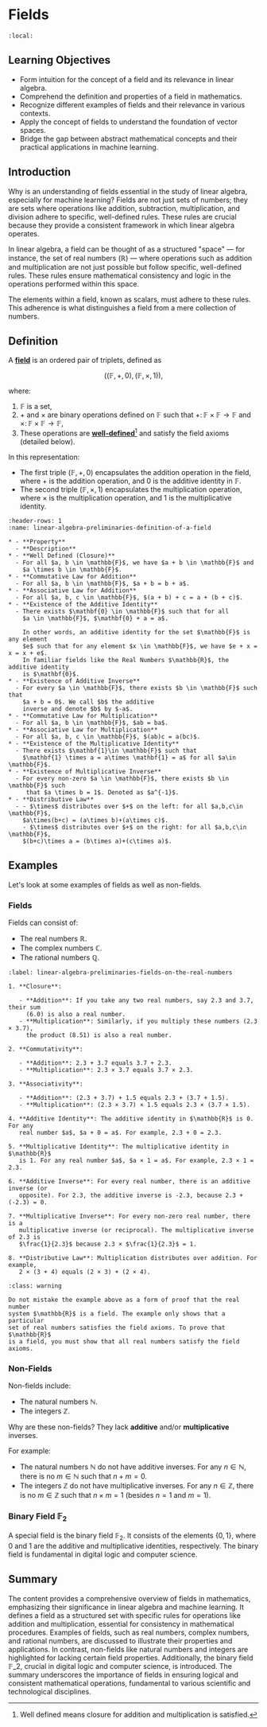 # Fields

```{contents}
:local:
```

## Learning Objectives

- Form intuition for the concept of a field and its relevance in linear algebra.
- Comprehend the definition and properties of a field in mathematics.
- Recognize different examples of fields and their relevance in various
  contexts.
- Apply the concept of fields to understand the foundation of vector spaces.
- Bridge the gap between abstract mathematical concepts and their practical
  applications in machine learning.

## Introduction

Why is an understanding of fields essential in the study of linear algebra,
especially for machine learning? Fields are not just sets of numbers; they are
sets where operations like addition, subtraction, multiplication, and division
adhere to specific, well-defined rules. These rules are crucial because they
provide a consistent framework in which linear algebra operates.

In linear algebra, a field can be thought of as a structured "space" — for
instance, the set of real numbers ($\mathbb{R}$) — where operations such as
addition and multiplication are not just possible but follow specific,
well-defined rules. These rules ensure mathematical consistency and logic in the
operations performed within this space.

The elements within a field, known as scalars, must adhere to these rules. This
adherence is what distinguishes a field from a mere collection of numbers.

## Definition

A **[field](<https://en.wikipedia.org/wiki/Field_(mathematics)>)** is an ordered
pair of triplets, defined as

$$
( (\mathbb{F}, +, 0), (\mathbb{F}, \times, 1) ),
$$

where:

1. $\mathbb{F}$ is a set,
2. $+$ and $\times$ are binary operations defined on $\mathbb{F}$ such that
   $+\colon \mathbb{F}\times \mathbb{F} \to \mathbb{F}$ and
   $\times\colon \mathbb{F} \times \mathbb{F}\to \mathbb{F}$,
3. These operations are
   [**well-defined**](<https://en.wikipedia.org/wiki/Closure_(mathematics)>)[^well-defined]
   and satisfy the field axioms (detailed below).

In this representation:

- The first triple $(\mathbb{F}, +, 0)$ encapsulates the addition operation in
  the field, where $+$ is the addition operation, and $0$ is the additive
  identity in $\mathbb{F}$.
- The second triple $(\mathbb{F}, \times, 1)$ encapsulates the multiplication
  operation, where $\times$ is the multiplication operation, and $1$ is the
  multiplicative identity.

```{list-table} Definition of a Field
:header-rows: 1
:name: linear-algebra-preliminaries-definition-of-a-field

* - **Property**
  - **Description**
* - **Well Defined (Closure)**
  - For all $a, b \in \mathbb{F}$, we have $a + b \in \mathbb{F}$ and
    $a \times b \in \mathbb{F}$.
* - **Commutative Law for Addition**
  - For all $a, b \in \mathbb{F}$, $a + b = b + a$.
* - **Associative Law for Addition**
  - For all $a, b, c \in \mathbb{F}$, $(a + b) + c = a + (b + c)$.
* - **Existence of the Additive Identity**
  - There exists $\mathbf{0} \in \mathbb{F}$ such that for all
    $a \in \mathbb{F}$, $\mathbf{0} + a = a$.

    In other words, an additive identity for the set $\mathbb{F}$ is any element
    $e$ such that for any element $x \in \mathbb{F}$, we have $e + x = x = x + e$.
    In familiar fields like the Real Numbers $\mathbb{R}$, the additive identity
    is $\mathbf{0}$.
* - **Existence of Additive Inverse**
  - For every $a \in \mathbb{F}$, there exists $b \in \mathbb{F}$ such that
    $a + b = 0$. We call $b$ the additive
    inverse and denote $b$ by $-a$.
* - **Commutative Law for Multiplication**
  - For all $a, b \in \mathbb{F}$, $ab = ba$.
* - **Associative Law for Multiplication**
  - For all $a, b, c \in \mathbb{F}$, $(ab)c = a(bc)$.
* - **Existence of the Multiplicative Identity**
  - There exists $\mathbf{1}\in \mathbb{F}$ such that
    $\mathbf{1} \times a = a\times \mathbf{1} = a$ for all $a\in \mathbb{F}$.
* - **Existence of Multiplicative Inverse**
  - For every non-zero $a \in \mathbb{F}$, there exists $b \in \mathbb{F}$ such
     that $a \times b = 1$. Denoted as $a^{-1}$.
* - **Distributive Law**
  - - $\times$ distributes over $+$ on the left: for all $a,b,c\in \mathbb{F}$,
    $a\times(b+c) = (a\times b)+(a\times c)$.
    - $\times$ distributes over $+$ on the right: for all $a,b,c\in \mathbb{F}$,
    $(b+c)\times a = (b\times a)+(c\times a)$.
```

## Examples

Let's look at some examples of fields as well as non-fields.

### Fields

Fields can consist of:

- The real numbers $\mathbb{R}$.
- The complex numbers $\mathbb{C}$.
- The rational numbers $\mathbb{Q}$.

```{prf:example} Fields on the Real Numbers
:label: linear-algebra-preliminaries-fields-on-the-real-numbers

1. **Closure**:

   - **Addition**: If you take any two real numbers, say 2.3 and 3.7, their sum
     (6.0) is also a real number.
   - **Multiplication**: Similarly, if you multiply these numbers (2.3 × 3.7),
     the product (8.51) is also a real number.

2. **Commutativity**:

   - **Addition**: 2.3 + 3.7 equals 3.7 + 2.3.
   - **Multiplication**: 2.3 × 3.7 equals 3.7 × 2.3.

3. **Associativity**:

   - **Addition**: (2.3 + 3.7) + 1.5 equals 2.3 + (3.7 + 1.5).
   - **Multiplication**: (2.3 × 3.7) × 1.5 equals 2.3 × (3.7 × 1.5).

4. **Additive Identity**: The additive identity in $\mathbb{R}$ is 0. For any
   real number $a$, $a + 0 = a$. For example, 2.3 + 0 = 2.3.

5. **Multiplicative Identity**: The multiplicative identity in $\mathbb{R}$
   is 1. For any real number $a$, $a × 1 = a$. For example, 2.3 × 1 = 2.3.

6. **Additive Inverse**: For every real number, there is an additive inverse (or
   opposite). For 2.3, the additive inverse is -2.3, because 2.3 + (-2.3) = 0.

7. **Multiplicative Inverse**: For every non-zero real number, there is a
   multiplicative inverse (or reciprocal). The multiplicative inverse of 2.3 is
   $\frac{1}{2.3}$ because 2.3 × $\frac{1}{2.3}$ = 1.

8. **Distributive Law**: Multiplication distributes over addition. For example,
   2 × (3 + 4) equals (2 × 3) + (2 × 4).
```

```{admonition} Example is not a Proof
:class: warning

Do not mistake the example above as a form of proof that the real number
system $\mathbb{R}$ is a field. The example only shows that a particular
set of real numbers satisfies the field axioms. To prove that $\mathbb{R}$
is a field, you must show that all real numbers satisfy the field axioms.
```

### Non-Fields

Non-fields include:

- The natural numbers $\mathbb{N}$.
- The integers $\mathbb{Z}$.

Why are these non-fields? They lack **additive** and/or **multiplicative**
inverses.

For example:

- The natural numbers $\mathbb{N}$ do not have additive inverses. For any
  $n \in \mathbb{N}$, there is no $m \in \mathbb{N}$ such that $n + m = 0$.
- The integers $\mathbb{Z}$ do not have multiplicative inverses. For any
  $n \in \mathbb{Z}$, there is no $m \in \mathbb{Z}$ such that $n \times m = 1$
  (besides $n = 1$ and $m = 1$).

### Binary Field $\mathbb{F}_2$

A special field is the binary field $\mathbb{F}_2$. It consists of the elements
$\{0, 1\}$, where $0$ and $1$ are the additive and multiplicative identities,
respectively. The binary field is fundamental in digital logic and computer
science.

## Summary

The content provides a comprehensive overview of fields in mathematics,
emphasizing their significance in linear algebra and machine learning. It
defines a field as a structured set with specific rules for operations like
addition and multiplication, essential for consistency in mathematical
procedures. Examples of fields, such as real numbers, complex numbers, and
rational numbers, are discussed to illustrate their properties and applications.
In contrast, non-fields like natural numbers and integers are highlighted for
lacking certain field properties. Additionally, the binary field
$\mathbb{F}\_2$, crucial in digital logic and computer science, is introduced.
The summary underscores the importance of fields in ensuring logical and
consistent mathematical operations, fundamental to various scientific and
technological disciplines.

[^well-defined]:
    Well defined means closure for addition and multiplication is satisfied.
